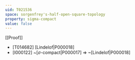 ```yaml
---
uid: T021536
space: sorgenfrey's-half-open-square-topology
property: sigma-compact
value: false
---
```

[[Proof]]

* [T014682] [Lindelof|P000018]
* [I000122] ~[$\sigma$-compact|P000017] => ~[Lindelof|P000018]


